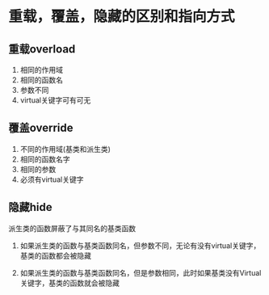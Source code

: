 # 重载，覆盖，隐藏的区别和指向方式

## 重载overload
1. 相同的作用域
2. 相同的函数名
3. 参数不同
4. virtual关键字可有可无

## 覆盖override
1. 不同的作用域(基类和派生类)
2. 相同的函数名字
3. 相同的参数
4. 必须有virtual关键字

## 隐藏hide
派生类的函数屏蔽了与其同名的基类函数
1. 如果派生类的函数与基类函数同名，但参数不同，无论有没有virtual关键字，基类的函数都会被隐藏

2. 如果派生类的函数与基类函数同名，但是参数相同，此时如果基类没有Virtual关键字，基类的函数就会被隐藏